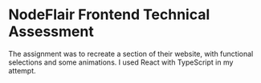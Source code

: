 # NodeFlair Frontend Technical Assessment

The assignment was to recreate a section of their website, with functional selections and some animations. I used React with TypeScript in my attempt.
